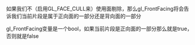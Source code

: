 如果我们不（启用GL_FACE_CULL来）使用面剔除，那么gl_FrontFacing将会告诉我们当前片段是属于正向面的一部分还是背向面的一部分

gl_FrontFacing变量是一个bool，如果当前片段是正向面的一部分那么就是true，否则就是false